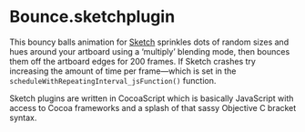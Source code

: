 Bounce.sketchplugin
===================

This bouncy balls animation for [Sketch](http://bohemiancoding.com/sketch/) sprinkles dots of random sizes and hues around your artboard using a ‘multiply’ blending mode, then bounces them off the artboard edges for 200 frames. If Sketch crashes try increasing the amount of time per frame—which is set in the `scheduleWithRepeatingInterval_jsFunction()` function.

Sketch plugins are written in CocoaScript which is basically JavaScript with access to Cocoa frameworks and a splash of that sassy Objective C bracket syntax. 

